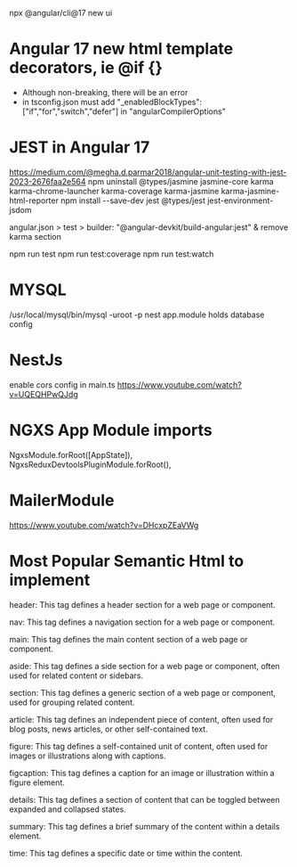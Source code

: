 npx @angular/cli@17 new ui

# Angular 17 new html template decorators, ie @if {}
- Although non-breaking, there will be an error 
- in tsconfig.json must add "_enabledBlockTypes": ["if","for","switch","defer"] in "angularCompilerOptions"

# JEST in Angular 17
https://medium.com/@megha.d.parmar2018/angular-unit-testing-with-jest-2023-2676faa2e564
npm uninstall @types/jasmine jasmine-core karma karma-chrome-launcher karma-coverage karma-jasmine karma-jasmine-html-reporter
npm install --save-dev jest @types/jest jest-environment-jsdom

angular.json > test > builder: "@angular-devkit/build-angular:jest"  & remove karma section

npm run test
npm run test:coverage
npm run test:watch

# MYSQL
/usr/local/mysql/bin/mysql -uroot -p
nest app.module holds database config

# NestJs
enable cors config in main.ts
https://www.youtube.com/watch?v=UQEQHPwQJdg

# NGXS App Module imports
NgxsModule.forRoot([AppState]),
NgxsReduxDevtoolsPluginModule.forRoot(),

# MailerModule
https://www.youtube.com/watch?v=DHcxpZEaVWg


# Most Popular Semantic Html to implement

header: This tag defines a header section for a web page or component.

nav: This tag defines a navigation section for a web page or component.

main: This tag defines the main content section of a web page or component.

aside: This tag defines a side section for a web page or component, often used for related content or sidebars.

section: This tag defines a generic section of a web page or component, used for grouping related content.

article: This tag defines an independent piece of content, often used for blog posts, news articles, or other self-contained text.

figure: This tag defines a self-contained unit of content, often used for images or illustrations along with captions.

figcaption: This tag defines a caption for an image or illustration within a figure element.

details: This tag defines a section of content that can be toggled between expanded and collapsed states.

summary: This tag defines a brief summary of the content within a details element.

time: This tag defines a specific date or time within the content.

